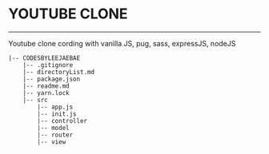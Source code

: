 # YOUTUBE CLONE

---

Youtube clone cording with vanilla JS, pug, sass, expressJS, nodeJS

```
|-- CODESBYLEEJAEBAE
    |-- .gitignore
    |-- directoryList.md
    |-- package.json
    |-- readme.md
    |-- yarn.lock
    |-- src
        |-- app.js
        |-- init.js
        |-- controller
        |-- model
        |-- router
        |-- view
```